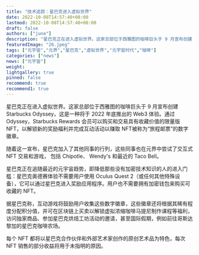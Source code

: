 ```yaml
---
title: "技术追踪：星巴克进入虚拟世界"
date: 2022-10-08T14:57:40+08:00
lastmod: 2022-10-08T14:57:40+08:00
draft: false
authors: ["june"]
description: "星巴克正在进入虚拟世界。这家总部位于西雅图的咖啡巨头于 9 月宣布创建 Starbucks Odyssey，这是一种将于 2022 年底推出的 Web3 体验。"
featuredImage: "26.jpeg"
tags: ["元宇宙","元界","星巴克","虚拟世界","元宇宙时代","咖啡"]
categories: ["news"]
news: ["元宇宙"]
weight: 
lightgallery: true
pinned: false
recommend: true
recommend1: true
---
```




星巴克正在进入虚拟世界。这家总部位于西雅图的咖啡巨头于 9 月宣布创建 Starbucks Odyssey，这是一种将于 2022 年底推出的 Web3 体验。通过 Odyssey，Starbucks Rewards 会员可以购买和交易具有收藏价值的限量版 NFT，以解锁新的奖励福利并完成互动活动以赚取 NFT被称为“旅程邮票”的数字徽章。

随着这一宣布，星巴克加入了其他同事的行列，这些同事也在元界中尝试了交互式 NFT 交易和游戏， 包括 Chipotle、 Wendy's 和最近的 Taco Bell。

星巴克正在追随最近的元宇宙趋势，即降低那些没有加密技术知识的人的进入门槛：星巴克奥德赛体验不需要用户使用 Oculus Quest 2（或任何其他特殊设备），它可以通过星巴克进入奖励应用程序。用户也不需要拥有加密钱包来购买可收藏的 NFT。

据星巴克称，互动游戏将鼓励用户收集这些数字徽章，这些徽章还将根据其稀有程度分配积分值，并可在区块链上买卖以解锁虚拟浓缩咖啡马提尼制作课程等福利，访问独家商品、参加星巴克烘焙工坊活动的邀请，甚至国际假期，例如前往哥斯达黎加的星巴克咖啡农场。

每个 NFT 都将以星巴克合作伙伴和外部艺术家创作的原创艺术品为特色，每次 NFT 销售的部分收益将用于未指明的原因。